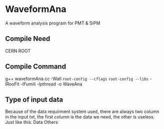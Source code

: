 # WaveformAna
A waveform analysis program for PMT &amp; SiPM
## Compile Need
CERN ROOT
## Compile Command
g++ waveformAna.cc -Wall `root-config --cflags` `root-config --libs` -lRooFit -lFumili -lpthread -o WaveAna
## Type of input data
Because of the data requirment system used, there are always two column in the input txt, the first column is the data we need, the other is useless. Just like this.
Data	Others

